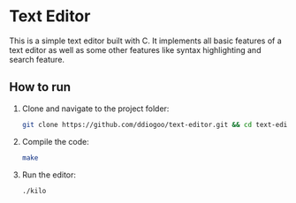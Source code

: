# Text Editor

This is a simple text editor built with C. It implements all basic features of a text editor as well as some other features like syntax highlighting and search feature.

## How to run

1. Clone and navigate to the project folder:
   ```bash
   git clone https://github.com/ddiogoo/text-editor.git && cd text-editor
    ```

2. Compile the code:
    ```bash
    make
    ```

3. Run the editor:
    ```bash
    ./kilo
    ```
